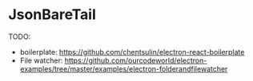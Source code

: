# JsonBareTail

TODO:
* boilerplate: https://github.com/chentsulin/electron-react-boilerplate
* File watcher: https://github.com/ourcodeworld/electron-examples/tree/master/examples/electron-folderandfilewatcher
